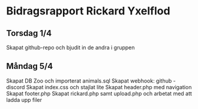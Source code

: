 # Bidragsrapport Rickard Yxelflod

## Torsdag 1/4

Skapat github-repo och bjudit in de andra i gruppen

## Måndag 5/4

Skapat DB Zoo och importerat animals.sql
Skapat webhook: github - discord
Skapat index.css och stajlat lite
Skapat header.php med navigation
Skapat footer.php
Skapat rickard.php samt upload.php och arbetat med att ladda upp filer
